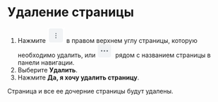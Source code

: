 # Удаление страницы

1. Нажмите <img src="../../../.gitbook/assets/изображение (35).png" alt="" data-size="line"> в правом верхнем углу страницы, которую необходимо удалить, или <img src="../../../.gitbook/assets/изображение (31).png" alt="" data-size="line"> рядом с названием страницы в панели навигации.&#x20;
2. Выберите **Удалить**.
3. Нажмите **Да, я хочу удалить страницу**.&#x20;

Страница и все ее дочерние страницы будут удалены.&#x20;
